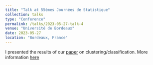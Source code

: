 ```yaml
---
title: "Talk at 55èmes Journées de Statistique"
collection: talks
type: "Conference"
permalink: /talks/2023-05-27-talk-4
venue: "Université de Bordeaux"
date: 2023-05-27
location: "Bordeaux, France"
---
```


I presented the results of our [paper](https://arxiv.org/abs/2309.12238) on clustering/classification. More information [here](https://jds2024.sciencesconf.org/)
